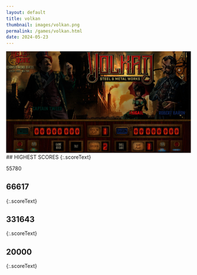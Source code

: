 ```yaml
---
layout: default
title: volkan
thumbnail: images/volkan.png
permalink: /games/volkan.html
date: 2024-05-23
---
```


<img src="../images/volkan.png" class="gameThumbnail img-fluid mx-auto align-middle">
## HIGHEST SCORES
{:.scoreText}

55780

## 66617
{:.scoreText}


## 331643
{:.scoreText}


## 20000
{:.scoreText}


